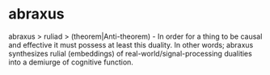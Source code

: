 # abraxus
abraxus > ruliad > (theorem|Anti-theorem) - In order for a thing to be causal and effective it must possess at least this duality. In other words; abraxus synthesizes rulial (embeddings) of real-world/signal-processing dualities into a demiurge of cognitive function.
